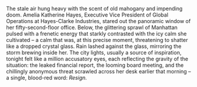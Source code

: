 The stale air hung heavy with the scent of old mahogany and impending doom.  Amelia Katherine Hayes, Executive Vice President of Global Operations at Hayes-Clarke Industries, stared out the panoramic window of her fifty-second-floor office.  Below, the glittering sprawl of Manhattan pulsed with a frenetic energy that starkly contrasted with the icy calm she cultivated – a calm that was, at this precise moment, threatening to shatter like a dropped crystal glass.  Rain lashed against the glass, mirroring the storm brewing inside her. The city lights, usually a source of inspiration, tonight felt like a million accusatory eyes, each reflecting the gravity of the situation: the leaked financial report, the looming board meeting, and the chillingly anonymous threat scrawled across her desk earlier that morning – a single, blood-red word: *Resign.*
